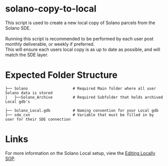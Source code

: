 # solano-copy-to-local

This script is used to create a new local copy of Solano parcels from the Solano SDE.  <br>
  <br>
Running this script is recommended to be performed by each user post monthly deliverable, or weekly if preferred.  <br>
This will ensure each users local copy is as up to date as possible, and will match the SDE layer.

# Expected Folder Structure
  
    ├── Solano                    # Required Main folder where all user Solano data is stored
    |   ├──Solano_Archive         # Required Subfolder that holds archived Local gdb's
  
    ├── Solano_Local.gdb          # Naming convention for your Local gdb
    ├── sde_cxn                   # Variable that must be filled in by user for their SDE connection

# Links

For more information on the Solano Local setup, view the [Editing Locally SOP](https://geotechgroup.sharepoint.com/:w:/r/sites/SolanoCountyCA/_layouts/15/Doc.aspx?sourcedoc=%7BC50AC10B-D5DC-42EE-BA67-B43CFBF6F98C%7D&file=Editing_LocallySOP.docx&action=default&mobileredirect=true).
